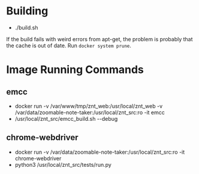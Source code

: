 # Building
* ./build.sh

If the build fails with weird errors from apt-get, the problem is probably that the cache is out of date. Run `docker system prune`.

# Image Running Commands

## emcc
* docker run -v /var/www/tmp/znt_web:/usr/local/znt_web -v /var/data/zoomable-note-taker:/usr/local/znt_src:ro -it emcc
* /usr/local/znt_src/emcc_build.sh --debug

## chrome-webdriver
* docker run -v /var/data/zoomable-note-taker:/usr/local/znt_src:ro -it chrome-webdriver
* python3 /usr/local/znt_src/tests/run.py
